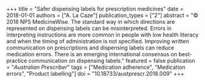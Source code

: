 +++
title = "Safer dispensing labels for prescription medicines"
date = 2018-01-01
authors = ["A. La Caze"]
publication_types = ["2"]
abstract = "© 2018 NPS MedicineWise. The standard way in which directions are represented on dispensing labels can be misinterpreted. Errors in interpreting instructions are more common in people with low health literacy and when the timing of administration is not specified. Improving written communication on prescriptions and dispensing labels can reduce medication errors. There is an emerging international consensus on best-practice communication on dispensing labels."
featured = false
publication = "*Australian Prescriber*"
tags = ["Medication adherence", "Medication errors", "Product labelling"]
doi = "10.18733/austprescr.2018.009"
+++

